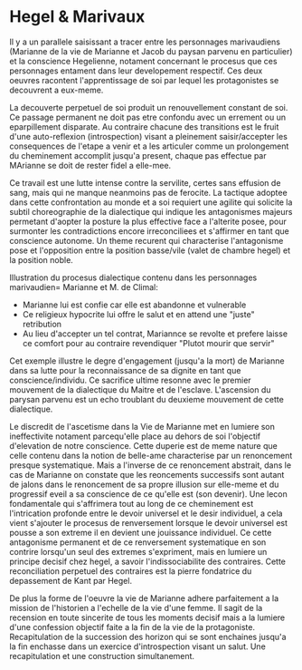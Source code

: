 # Hegel & Marivaux

Il y a un parallele saisissant a tracer entre les personnages marivaudiens (Marianne de la vie de Marianne et Jacob du paysan parvenu en particulier) et la conscience Hegelienne, notament concernant le procesus que ces personnages entament dans leur developement respectif. Ces deux oeuvres racontent l'apprentissage de soi par lequel les protagonistes se decouvrent a eux-meme. 

La decouverte perpetuel de soi produit un renouvellement constant de soi. Ce passage permanent ne doit pas etre confondu avec un errement ou un eparpillement disparate. Au contraire chacune des transitions est le fruit d'une auto-reflexion (introspection) visant a pleinement saisir/accepter les consequences de l'etape a venir et a les articuler comme un prolongement du cheminement accomplit jusqu'a present, chaque pas effectue par MArianne se doit de rester fidel a elle-mee. 

Ce travail est une lutte intense contre la servilite, certes sans effusion de sang, mais qui ne manque neanmoins pas de ferocite. La tactique adoptee dans cette confrontation au monde et a soi requiert une agilite qui solicite la subtil choreographie de la dialectique qui indique les antagonismes majeurs permetant d'aopter la posture la plus effective face a l'alterite posee, pour surmonter les contradictions encore irreconciliees et s'affirmer en tant que conscience autonome. Un theme recurent qui characterise l'antagonisme pose et l'opposition entre la position basse/vile (valet de chambre hegel) et la position noble.

Illustration du procesus dialectique contenu dans les personnages marivaudien= Marianne et M. de Climal:
- Marianne lui est confie car elle est abandonne et vulnerable
- Ce religieux hypocrite lui offre le salut et en attend une "juste" retribution
- Au lieu d'accepter un tel contrat, Mariannce se revolte et prefere laisse ce comfort pour au contraire revendiquer "Plutot mourir que servir"

Cet exemple illustre le degre d'engagement (jusqu'a la mort) de Marianne dans sa lutte pour la reconnaissance de sa dignite en tant que conscience/individu. Ce sacrifice ultime resonne avec le premier mouvement de la dialectique du Maitre et de l'esclave. L'ascension du parysan parvenu est un echo troublant du deuxieme mouvement de cette dialectique.

Le discredit de l'ascetisme dans la Vie de Marianne met en lumiere son ineffectivite notament parcequ'elle place au dehors de soi l'objectif d'elevation de notre conscience. Cette duperie est de meme nature que celle contenu dans la notion de belle-ame characterise par un renoncement presque systematique. Mais a l'inverse de ce renoncement abstrait, dans le cas de Marianne on constate que les reoncements successifs sont autant de jalons dans le renoncement de sa propre illusion sur elle-meme et du progressif eveil a sa conscience de ce qu'elle est (son devenir). Une lecon fondamentale qui s'affrimera tout au long de ce cheminement est l'intrication profonde entre le devoir universel et le desir individuel, a cela vient s'ajouter le procesus de renversement lorsque le devoir universel est pousse a son extreme il en devient une jouissance individuel. Ce cette antagonisme permanent et de ce renversement systematique en son contrire lorsqu'un seul des extremes s'expriment, mais en lumiere un principe decisif chez hegel, a savoir l'indissociabilite des contraires. Cette reconciliation perpetuel des contraires est la pierre fondatrice du depassement de Kant par Hegel.

De plus la forme de l'oeuvre la vie de Marianne adhere parfaitement a la mission de l'historien a l'echelle de la vie d'une femme. Il sagit de la recension en toute sincerite de tous les moments decisif mais a la lumiere d'une confession objectif faite a la fin de la vie de la protagoniste. Recapitulation de la succession des horizon qui se sont enchaines jusqu'a la fin enchasse dans un exercice d'introspection visant un salut. Une recapitulation et une construction simultanement. 

